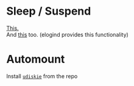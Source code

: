 # Sleep / Suspend
[This.](https://www.kernel.org/doc/Documentation/power/states.txt)  
And [this](https://wiki.archlinux.org/index.php/Power_management#Power_management_with_systemd) too. (elogind provides this functionality)

# Automount
Install [`udiskie`](https://github.com/coldfix/udiskie) from the repo
